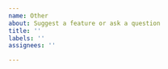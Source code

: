 ```yaml
---
name: Other
about: Suggest a feature or ask a question 
title: ''
labels: ''
assignees: ''

---
```


